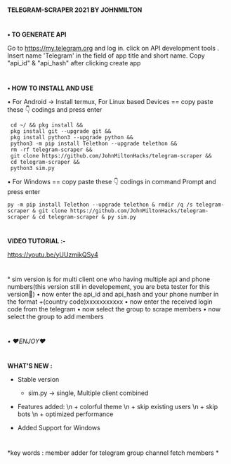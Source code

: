 #
**TELEGRAM-SCRAPER 2021 BY JOHNMILTON**
#
**• TO GENERATE API**

   Go to https://my.telegram.org and log in.
   click on API development tools .
    Insert name 'Telegram' in the field of app title and short name. 
    Copy "api_id" & "api_hash" after clicking create app
#
**• HOW TO INSTALL AND USE**

   • For Android -> Install termux, For Linux based Devices == copy paste these 👇 codings and press enter
```
 cd ~/ && pkg install && 
 pkg install git --upgrade git &&
 pkg install python3 --upgrade python &&
 python3 -m pip install Telethon --upgrade telethon && 
 rm -rf telegram-scraper && 
 git clone https://github.com/JohnMiltonHacks/telegram-scraper && 
 cd telegram-scraper && 
 python3 sim.py
```

 • For Windows == copy paste these 👇 codings in command Prompt and press enter
 
 ```
py -m pip install Telethon --upgrade telethon & rmdir /q /s telegram-scraper & git clone https://github.com/JohnMiltonHacks/telegram-scraper & cd telegram-scraper & py sim.py
```

#
 **VIDEO TUTORIAL :-**

 https://youtu.be/yUUzmikQSy4
#
   ° sim version is for multi client one who having multiple api and phone numbers(this version still in developement, you are beta tester for this version🤗)
   • now enter the api_id and api_hash and your phone number in the format +(country code)xxxxxxxxxxx
   • now enter the received login code from the telegram
   • now select the group to scrape members
   • now select the group to add members
#
*• ❤ENJOY❤*
#
**WHAT'S NEW :**
    
- Stable version
    + sim.py -> single, Multiple client combined
      
- Features added:
\n      + colorful theme
\n      + skip existing users
\n      + skip bots
\n      + optimized performance
  
- Added Support for Windows

# 
*key words : member adder for telegram group channel fetch members *
